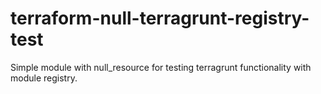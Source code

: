 # terraform-null-terragrunt-registry-test
Simple module with null_resource for testing terragrunt functionality with module registry.
